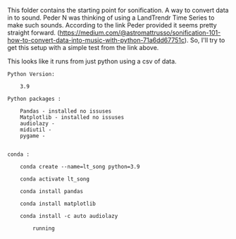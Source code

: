 This folder contains the starting point for sonification. A way to convert data in to sound. Peder N was 
thinking of using a LandTrendr Time Series to make such sounds. According to the link Peder provided it
seems pretty straight forward. (https://medium.com/@astromattrusso/sonification-101-how-to-convert-data-into-music-with-python-71a6dd67751c).
So, I'll try to get this setup with a simple test from the link above. 

This looks like it runs from just python using a csv of data. 

	Python Version:

		3.9

	Python packages :

		Pandas - installed no issuses
		Matplotlib - installed no issuses 
		audiolazy - 
		midiutil -
		pygame -


	conda :

		conda create --name=lt_song python=3.9

		conda activate lt_song

		conda install pandas

		conda install matplotlib

		conda install -c auto audiolazy

			running 
			
